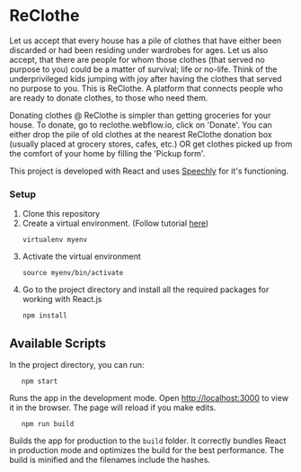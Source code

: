 # ReClothe

Let us accept that every house has a pile of clothes that have either been discarded or had been residing under wardrobes for ages. Let us also accept, that there are people for whom those clothes (that served no purpose to you) could be a matter of survival; life or no-life. Think of the underprivileged kids jumping with joy after having the clothes that served no purpose to you. This is ReClothe. A platform that connects people who are ready to donate clothes, to those who need them.

Donating clothes @ ReClothe is simpler than getting groceries for your house. To donate, go to reclothe.webflow.io, click on 'Donate'. You can either drop the pile of old clothes at the nearest ReClothe donation box (usually placed at grocery stores, cafes, etc.) OR get clothes picked up from the comfort of your home by filling the 'Pickup form'.

This project is developed with React and uses [Speechly](https://api.speechly.com/dashboard/#/app/a3d40343-ab1e-49ef-ba2d-d3b0e9fae78c/configure) for it's functioning. 

### Setup

1. Clone this repository
2. Create a virtual environment. (Follow tutorial [here](https://docs.python-guide.org/dev/virtualenvs/#lower-level-virtualenv))
    ```shell
    virtualenv myenv
    ```
3. Activate the virtual environment
    ```shell
    source myenv/bin/activate
    ```
4. Go to the project directory and install all the required packages for working with React.js
   ```shell
   npm install
   ```   
   
## Available Scripts

In the project directory, you can run:

```shell
   npm start
   ```   
Runs the app in the development mode.
Open [http://localhost:3000](http://localhost:3000) to view it in the browser.
The page will reload if you make edits.

```shell
   npm run build
  ```

Builds the app for production to the `build` folder.
It correctly bundles React in production mode and optimizes the build for the best performance.
The build is minified and the filenames include the hashes.
